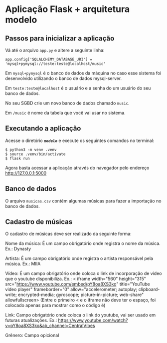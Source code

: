 
# Aplicação Flask + arquitetura modelo 

## Passos para inicializar a aplicação

Vá até o arquivo ```app.py``` e altere a seguinte linha:

```app.config['SQLALCHEMY_DATABASE_URI'] = 'mysql+pymysql://teste:teste@localhost/music'```

Em ```mysql+pymysql``` é o banco de dados da máquina no caso esse sistema foi desenvolvido utilizando o banco de dados mysql-server.

Em ```teste:teste@localhost``` é o usuário e a senha do um usuário do seu banco de dados.

No seu SGBD crie um novo banco de dados chamado ```music```.

Em ```/music``` é nome da tabela que você vai usar no sistema.



## Executando a aplicação

Acesse o diretório _**`modelo`**_ e execute os seguintes comandos no terminal:


```
$ python3 -m venv .venv
$ source .venv/bin/activate
$ flask run
```

Agora basta acessar a aplicação através do navegador pelo endereço http://127.0.0.1:5000

## Banco de dados

O arquivo ```musicas.csv``` contém algumas músicas para fazer a importação no banco de dados.

## Cadastro de  músicas

O cadastro de músicas deve ser realizado da seguinte forma:

Nome da música: É um campo obrigatório onde registra o nome da música. Ex.: Dynasty

Artista: É um campo obrigatório onde registra o artista responsável pela música. Ex.: MIIA

Vídeo: É um campo obrigatório onde coloca o link de incorporação de vídeo que o youtube disponibiliza. Ex.: < iframe width="560" height="315" src="https://www.youtube.com/embed/pY8oa8XS3ko" title="YouTube video player" frameborder="0" allow="accelerometer; autoplay; clipboard-write; encrypted-media; gyroscope; picture-in-picture; web-share" allowfullscreen></iframe> (Entre o primeiro < e o iframe não deve ter o espaço, foi colocado apenas para mostrar como o código é)

Link: Campo obrigatório onde coloca o link do youtube, vai ser usado em futuras atualizações. Ex.: https://www.youtube.com/watch?v=pY8oa8XS3ko&ab_channel=CentralVibes

Grênero: Campo opicional
